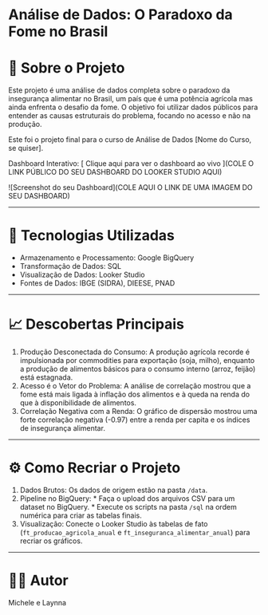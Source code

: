 # Análise de Dados: O Paradoxo da Fome no Brasil

 #  📖 Sobre o Projeto

Este projeto é uma análise de dados completa sobre o paradoxo da insegurança alimentar no Brasil, um país que é uma potência agrícola mas ainda enfrenta o desafio da fome. O objetivo foi utilizar dados públicos para entender as causas estruturais do problema, focando no acesso e não na produção.

Este foi o projeto final para o curso de Análise de Dados [Nome do Curso, se quiser].

 Dashboard Interativo:  [ Clique aqui para ver o dashboard ao vivo ](COLE O LINK PÚBLICO DO SEU DASHBOARD DO LOOKER STUDIO AQUI)

![Screenshot do seu Dashboard](COLE AQUI O LINK DE UMA IMAGEM DO SEU DASHBOARD)

---

 #  🚀 Tecnologias Utilizadas

*    Armazenamento e Processamento:  Google BigQuery
*    Transformação de Dados:  SQL
*    Visualização de Dados:  Looker Studio
*    Fontes de Dados:  IBGE (SIDRA), DIEESE, PNAD

---

 #  📈 Descobertas Principais

1.   Produção Desconectada do Consumo:  A produção agrícola recorde é impulsionada por commodities para exportação (soja, milho), enquanto a produção de alimentos básicos para o consumo interno (arroz, feijão) está estagnada.
2.   Acesso é o Vetor do Problema:  A análise de correlação mostrou que a fome está mais ligada à inflação dos alimentos e à queda na renda do que à disponibilidade de alimentos.
3.   Correlação Negativa com a Renda:  O gráfico de dispersão mostrou uma forte correlação negativa (-0.97) entre a renda per capita e os índices de insegurança alimentar.

---

 #  ⚙️ Como Recriar o Projeto

1.   Dados Brutos:  Os dados de origem estão na pasta `/data`.
2.   Pipeline no BigQuery: 
    *   Faça o upload dos arquivos CSV para um dataset no BigQuery.
    *   Execute os scripts na pasta `/sql` na ordem numérica para criar as tabelas finais.
3.   Visualização:  Conecte o Looker Studio às tabelas de fato (`ft_producao_agricola_anual` e `ft_inseguranca_alimentar_anual`) para recriar os gráficos.

---

 #  👨‍💻 Autor

Michele e Laynna


